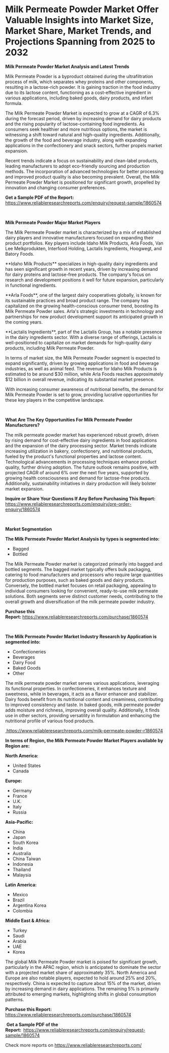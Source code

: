 <p><h1>Milk Permeate Powder Market Offer Valuable Insights into Market Size, Market Share, Market Trends, and Projections Spanning from 2025 to 2032</h1></p><p><strong>Milk Permeate Powder Market Analysis and Latest Trends</strong></p>
<p><p>Milk Permeate Powder is a byproduct obtained during the ultrafiltration process of milk, which separates whey proteins and other components, resulting in a lactose-rich powder. It is gaining traction in the food industry due to its lactose content, functioning as a cost-effective ingredient in various applications, including baked goods, dairy products, and infant formula. </p><p>The Milk Permeate Powder Market is expected to grow at a CAGR of 6.3% during the forecast period, driven by increasing demand for dairy products and the rising popularity of lactose-containing food ingredients. As consumers seek healthier and more nutritious options, the market is witnessing a shift toward natural and high-quality ingredients. Additionally, the growth of the food and beverage industry, along with expanding applications in the confectionery and snack sectors, further propels market expansion. </p><p>Recent trends indicate a focus on sustainability and clean-label products, leading manufacturers to adopt eco-friendly sourcing and production methods. The incorporation of advanced technologies for better processing and improved product quality is also becoming prevalent. Overall, the Milk Permeate Powder Market is positioned for significant growth, propelled by innovation and changing consumer preferences.</p></p>
<p><strong>Get a Sample PDF of the Report:&nbsp;</strong> <a href="https://www.reliableresearchreports.com/enquiry/request-sample/1860574?utm_campaign=2203&utm_medium=2&utm_source=Github&utm_content=ia&utm_term=07042025&utm_id=milk-permeate-powder">https://www.reliableresearchreports.com/enquiry/request-sample/1860574</a></p>
<p>&nbsp;</p>
<p><strong>Milk Permeate Powder Major Market Players</strong></p>
<p><p>The Milk Permeate Powder market is characterized by a mix of established dairy players and innovative manufacturers focused on expanding their product portfolios. Key players include Idaho Milk Products, Arla Foods, Van Lee Melkprodukten, Interfood Holding, Lactalis Ingredients, Hoogwegt, and Batory Foods. </p><p>**Idaho Milk Products** specializes in high-quality dairy ingredients and has seen significant growth in recent years, driven by increasing demand for dairy proteins and lactose-free products. The company's focus on research and development positions it well for future expansion, particularly in functional ingredients.</p><p>**Arla Foods**, one of the largest dairy cooperatives globally, is known for its sustainable practices and broad product range. The company has capitalized on the growing health-conscious consumer trend, boosting its Milk Permeate Powder sales. Arla's strategic investments in technology and partnerships for new product development support its anticipated growth in the coming years.</p><p>**Lactalis Ingredients**, part of the Lactalis Group, has a notable presence in the dairy ingredients sector. With a diverse range of offerings, Lactalis is well-positioned to capitalize on market demands for high-quality dairy products, including Milk Permeate Powder. </p><p>In terms of market size, the Milk Permeate Powder segment is expected to expand significantly, driven by growing applications in food and beverage industries, as well as animal feed. The revenue for Idaho Milk Products is estimated to be around $30 million, while Arla Foods reaches approximately $12 billion in overall revenue, indicating its substantial market presence.</p><p>With increasing consumer awareness of nutritional benefits, the demand for Milk Permeate Powder is set to grow, providing lucrative opportunities for these key players in the competitive landscape.</p></p>
<p>&nbsp;</p>
<p><strong>What Are The Key Opportunities For Milk Permeate Powder Manufacturers?</strong></p>
<p><p>The milk permeate powder market has experienced robust growth, driven by rising demand for cost-effective dairy ingredients in food applications and the expansion of the dairy processing sector. Market trends indicate increasing utilization in bakery, confectionery, and nutritional products, fueled by the product's functional properties and lactose content. Technological advancements in processing techniques enhance product quality, further driving adoption. The future outlook remains positive, with projected CAGR of around 6% over the next five years, supported by growing health consciousness and demand for lactose-free products. Additionally, sustainability initiatives in dairy production will likely bolster market expansion.</p></p>
<p><strong>Inquire or Share Your Questions If Any Before Purchasing This Report:</strong> <a href="https://www.reliableresearchreports.com/enquiry/pre-order-enquiry/1860574?utm_campaign=2203&utm_medium=2&utm_source=Github&utm_content=ia&utm_term=07042025&utm_id=milk-permeate-powder">https://www.reliableresearchreports.com/enquiry/pre-order-enquiry/1860574</a></p>
<p>&nbsp;</p>
<p><strong>Market Segmentation</strong></p>
<p><strong>The Milk Permeate Powder Market Analysis by types is segmented into:</strong></p>
<p><ul><li>Bagged</li><li>Bottled</li></ul></p>
<p><p>The Milk Permeate Powder market is categorized primarily into bagged and bottled segments. The bagged market typically offers bulk packaging, catering to food manufacturers and processors who require large quantities for production purposes, such as baked goods and dairy products. Conversely, the bottled market focuses on retail packaging, appealing to individual consumers looking for convenient, ready-to-use milk permeate solutions. Both segments serve distinct customer needs, contributing to the overall growth and diversification of the milk permeate powder industry.</p></p>
<p><strong>Purchase this Report:&nbsp;</strong><a href="https://www.reliableresearchreports.com/purchase/1860574?utm_campaign=2203&utm_medium=2&utm_source=Github&utm_content=ia&utm_term=07042025&utm_id=milk-permeate-powder">https://www.reliableresearchreports.com/purchase/1860574</a></p>
<p>&nbsp;</p>
<p><strong>The Milk Permeate Powder Market Industry Research by Application is segmented into:</strong></p>
<p><ul><li>Confectioneries</li><li>Beverages</li><li>Dairy Food</li><li>Baked Goods</li><li>Other</li></ul></p>
<p><p>The milk permeate powder market serves various applications, leveraging its functional properties. In confectioneries, it enhances texture and sweetness, while in beverages, it acts as a flavor enhancer and stabilizer. Dairy foods benefit from its nutritional content and creaminess, contributing to improved consistency and taste. In baked goods, milk permeate powder adds moisture and richness, improving overall quality. Additionally, it finds use in other sectors, providing versatility in formulation and enhancing the nutritional profile of various food products.</p></p>
<p><a href="https://www.reliableresearchreports.com/milk-permeate-powder-r1860574?utm_campaign=2203&utm_medium=2&utm_source=Github&utm_content=ia&utm_term=07042025&utm_id=milk-permeate-powder">&nbsp;https://www.reliableresearchreports.com/milk-permeate-powder-r1860574</a></p>
<p><strong>In terms of Region, the Milk Permeate Powder Market Players available by Region are:</strong></p>
<p>
    <p> <strong> North America: </strong>
        <ul>
            <li>United States</li>
            <li>Canada</li>
        </ul>
        </p> 
    <p> <strong> Europe: </strong>
        <ul>
            <li>Germany</li>
            <li>France</li>
            <li>U.K.</li>
            <li>Italy</li>
            <li>Russia</li>
        </ul>
        </p> 
    <p> <strong> Asia-Pacific: </strong>
        <ul>
            <li>China</li>
            <li>Japan</li>
            <li>South Korea</li>
            <li>India</li>
            <li>Australia</li>
            <li>China Taiwan</li>
            <li>Indonesia</li>
            <li>Thailand</li>
            <li>Malaysia</li>
        </ul>
        </p> 
    <p> <strong> Latin America: </strong>
        <ul>
            <li>Mexico</li>
            <li>Brazil</li>
            <li>Argentina Korea</li>
            <li>Colombia</li>
        </ul>
        </p> 
    <p> <strong> Middle East & Africa: </strong>
        <ul>
            <li>Turkey</li>
            <li>Saudi</li>
            <li>Arabia</li>
            <li>UAE</li>
            <li>Korea</li>
        </ul>
    </p>
    </p>
<p><p>The global Milk Permeate Powder market is poised for significant growth, particularly in the APAC region, which is anticipated to dominate the sector with a projected market share of approximately 35%. North America and Europe are also notable players, expected to hold around 25% and 20%, respectively. China is expected to capture about 15% of the market, driven by increasing demand in dairy applications. The remaining 5% is primarily attributed to emerging markets, highlighting shifts in global consumption patterns.</p></p>
<p><strong>Purchase this Report: </strong><a href="https://www.reliableresearchreports.com/purchase/1860574?utm_campaign=2203&utm_medium=2&utm_source=Github&utm_content=ia&utm_term=07042025&utm_id=milk-permeate-powder">https://www.reliableresearchreports.com/purchase/1860574</a></p>
<p>&nbsp;<strong>Get a Sample PDF of the Report:&nbsp;&nbsp;</strong><a href="https://www.reliableresearchreports.com/enquiry/request-sample/1860574?utm_campaign=2203&utm_medium=2&utm_source=Github&utm_content=ia&utm_term=07042025&utm_id=milk-permeate-powder">https://www.reliableresearchreports.com/enquiry/request-sample/1860574</a></p>
<p><strong></strong></p>
<p>Check more reports on <a href="https://www.reliableresearchreports.com/?utm_campaign=2203&utm_medium=2&utm_source=Github&utm_content=ia&utm_term=07042025&utm_id=milk-permeate-powder">https://www.reliableresearchreports.com/</a></p>